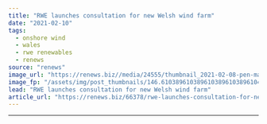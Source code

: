 ```yaml
---
title: "RWE launches consultation for new Welsh wind farm"
date: "2021-02-10"
tags: 
  - onshore wind
  - wales
  - rwe renewables
  - renews
source: "renews"
image_url: "https://renews.biz//media/24555/thumbnail_2021-02-08-pen-march-launches-consultation-1.jpg?mode=crop&width=770&heightratio=0.6103896103896103896103896104&slimmage=true"
image_fp: "/assets/img/post_thumbnails/146.6103896103896103896103896104&slimmage=true"
lead: "RWE launches consultation for new Welsh wind farm"
article_url: "https://renews.biz/66378/rwe-launches-consultation-for-new-welsh-wind-farm/"
---
```


---
